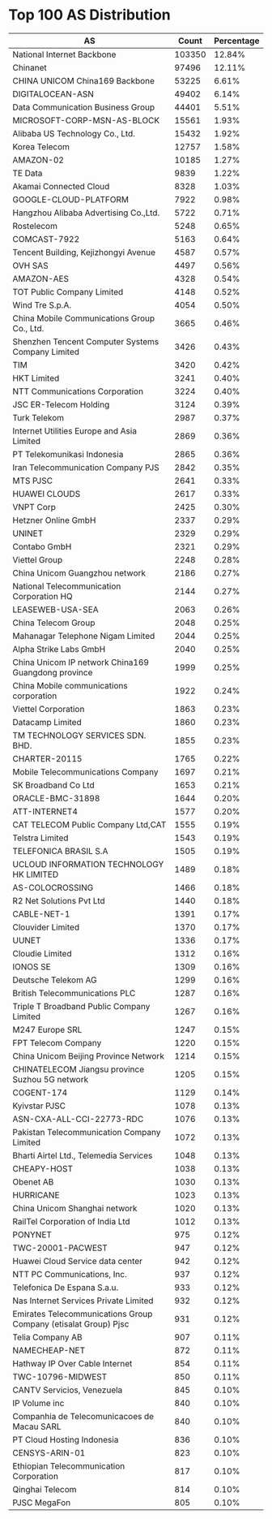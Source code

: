 # Top 100 AS Distribution
| AS | Count | Percentage |
|----|----|----|
| National Internet Backbone | 103350 | 12.84% |
| Chinanet | 97496 | 12.11% |
| CHINA UNICOM China169 Backbone | 53225 | 6.61% |
| DIGITALOCEAN-ASN | 49402 | 6.14% |
| Data Communication Business Group | 44401 | 5.51% |
| MICROSOFT-CORP-MSN-AS-BLOCK | 15561 | 1.93% |
| Alibaba US Technology Co., Ltd. | 15432 | 1.92% |
| Korea Telecom | 12757 | 1.58% |
| AMAZON-02 | 10185 | 1.27% |
| TE Data | 9839 | 1.22% |
| Akamai Connected Cloud | 8328 | 1.03% |
| GOOGLE-CLOUD-PLATFORM | 7922 | 0.98% |
| Hangzhou Alibaba Advertising Co.,Ltd. | 5722 | 0.71% |
| Rostelecom | 5248 | 0.65% |
| COMCAST-7922 | 5163 | 0.64% |
| Tencent Building, Kejizhongyi Avenue | 4587 | 0.57% |
| OVH SAS | 4497 | 0.56% |
| AMAZON-AES | 4328 | 0.54% |
| TOT Public Company Limited | 4148 | 0.52% |
| Wind Tre S.p.A. | 4054 | 0.50% |
| China Mobile Communications Group Co., Ltd. | 3665 | 0.46% |
| Shenzhen Tencent Computer Systems Company Limited | 3426 | 0.43% |
| TIM | 3420 | 0.42% |
| HKT Limited | 3241 | 0.40% |
| NTT Communications Corporation | 3224 | 0.40% |
| JSC ER-Telecom Holding | 3124 | 0.39% |
| Turk Telekom | 2987 | 0.37% |
| Internet Utilities Europe and Asia Limited | 2869 | 0.36% |
| PT Telekomunikasi Indonesia | 2865 | 0.36% |
| Iran Telecommunication Company PJS | 2842 | 0.35% |
| MTS PJSC | 2641 | 0.33% |
| HUAWEI CLOUDS | 2617 | 0.33% |
| VNPT Corp | 2425 | 0.30% |
| Hetzner Online GmbH | 2337 | 0.29% |
| UNINET | 2329 | 0.29% |
| Contabo GmbH | 2321 | 0.29% |
| Viettel Group | 2248 | 0.28% |
| China Unicom Guangzhou network | 2186 | 0.27% |
| National Telecommunication Corporation HQ | 2144 | 0.27% |
| LEASEWEB-USA-SEA | 2063 | 0.26% |
| China Telecom Group | 2048 | 0.25% |
| Mahanagar Telephone Nigam Limited | 2044 | 0.25% |
| Alpha Strike Labs GmbH | 2040 | 0.25% |
| China Unicom IP network China169 Guangdong province | 1999 | 0.25% |
| China Mobile communications corporation | 1922 | 0.24% |
| Viettel Corporation | 1863 | 0.23% |
| Datacamp Limited | 1860 | 0.23% |
| TM TECHNOLOGY SERVICES SDN. BHD. | 1855 | 0.23% |
| CHARTER-20115 | 1765 | 0.22% |
| Mobile Telecommunications Company | 1697 | 0.21% |
| SK Broadband Co Ltd | 1653 | 0.21% |
| ORACLE-BMC-31898 | 1644 | 0.20% |
| ATT-INTERNET4 | 1577 | 0.20% |
| CAT TELECOM Public Company Ltd,CAT | 1555 | 0.19% |
| Telstra Limited | 1543 | 0.19% |
| TELEFONICA BRASIL S.A | 1505 | 0.19% |
| UCLOUD INFORMATION TECHNOLOGY HK LIMITED | 1489 | 0.18% |
| AS-COLOCROSSING | 1466 | 0.18% |
| R2 Net Solutions Pvt Ltd | 1440 | 0.18% |
| CABLE-NET-1 | 1391 | 0.17% |
| Clouvider Limited | 1370 | 0.17% |
| UUNET | 1336 | 0.17% |
| Cloudie Limited | 1312 | 0.16% |
| IONOS SE | 1309 | 0.16% |
| Deutsche Telekom AG | 1299 | 0.16% |
| British Telecommunications PLC | 1287 | 0.16% |
| Triple T Broadband Public Company Limited | 1267 | 0.16% |
| M247 Europe SRL | 1247 | 0.15% |
| FPT Telecom Company | 1220 | 0.15% |
| China Unicom Beijing Province Network | 1214 | 0.15% |
| CHINATELECOM Jiangsu province Suzhou 5G network | 1205 | 0.15% |
| COGENT-174 | 1129 | 0.14% |
| Kyivstar PJSC | 1078 | 0.13% |
| ASN-CXA-ALL-CCI-22773-RDC | 1076 | 0.13% |
| Pakistan Telecommunication Company Limited | 1072 | 0.13% |
| Bharti Airtel Ltd., Telemedia Services | 1048 | 0.13% |
| CHEAPY-HOST | 1038 | 0.13% |
| Obenet AB | 1030 | 0.13% |
| HURRICANE | 1023 | 0.13% |
| China Unicom Shanghai network | 1020 | 0.13% |
| RailTel Corporation of India Ltd | 1012 | 0.13% |
| PONYNET | 975 | 0.12% |
| TWC-20001-PACWEST | 947 | 0.12% |
| Huawei Cloud Service data center | 942 | 0.12% |
| NTT PC Communications, Inc. | 937 | 0.12% |
| Telefonica De Espana S.a.u. | 933 | 0.12% |
| Nas Internet Services Private Limited | 932 | 0.12% |
| Emirates Telecommunications Group Company (etisalat Group) Pjsc | 931 | 0.12% |
| Telia Company AB | 907 | 0.11% |
| NAMECHEAP-NET | 872 | 0.11% |
| Hathway IP Over Cable Internet | 854 | 0.11% |
| TWC-10796-MIDWEST | 850 | 0.11% |
| CANTV Servicios, Venezuela | 845 | 0.10% |
| IP Volume inc | 840 | 0.10% |
| Companhia de Telecomunicacoes de Macau SARL | 840 | 0.10% |
| PT Cloud Hosting Indonesia | 836 | 0.10% |
| CENSYS-ARIN-01 | 823 | 0.10% |
| Ethiopian Telecommunication Corporation | 817 | 0.10% |
| Qinghai Telecom | 814 | 0.10% |
| PJSC MegaFon | 805 | 0.10% |

